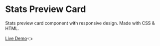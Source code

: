 # Stats Preview Card

Stats preview card component with responsive design. Made with CSS & HTML.

[Live Demo](https://dmitriy24s.github.io/stats-preview-card/)👈
